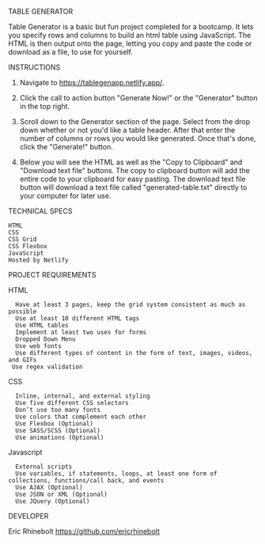 TABLE GENERATOR

Table Generator is a basic but fun project completed for a bootcamp. It lets you specify rows and columns to build an html table using
JavaScript. The HTML is then output onto the page, letting you copy and paste the code or download as a file, to use for yourself.

INSTRUCTIONS

1. Navigate to https://tablegenapp.netlify.app/.

2. Click the call to action button "Generate Now!" or the "Generator" button in the top right.

3. Scroll down to the Generator section of the page. Select from the drop down whether or not you'd like a table header. After that enter the
   number of columns or rows you would like generated. Once that's done, click the "Generate!" button.

4. Below you will see the HTML as well as the "Copy to Clipboard" and "Download text file" buttons. The copy to clipboard button will add the
   entire code to your clipboard for easy pasting. The download text file button will download a text file called "generated-table.txt" directly to your computer for later use.

TECHNICAL SPECS

    HTML
    CSS
    CSS Grid
    CSS Flexbox
    JavaScript
    Hosted by Netlify

PROJECT REQUIREMENTS

HTML

      Have at least 3 pages, keep the grid system consistent as much as possible
      Use at least 10 different HTML tags
      Use HTML tables
      Implement at least two uses for forms
      Dropped Down Menu
      Use web fonts
      Use different types of content in the form of text, images, videos, and GIFs
     Use regex validation

CSS

      Inline, internal, and external styling
      Use five different CSS selectors
      Don’t use too many fonts
      Use colors that complement each other
      Use Flexbox (Optional)
      Use SASS/SCSS (Optional)
      Use animations (Optional)

Javascript

      External scripts
      Use variables, if statements, loops, at least one form of collections, functions/call back, and events
      Use AJAX (Optional)
      Use JSON or XML (Optional)
      Use JQuery (Optional)

DEVELOPER

Eric Rhinebolt
https://github.com/ericrhinebolt
